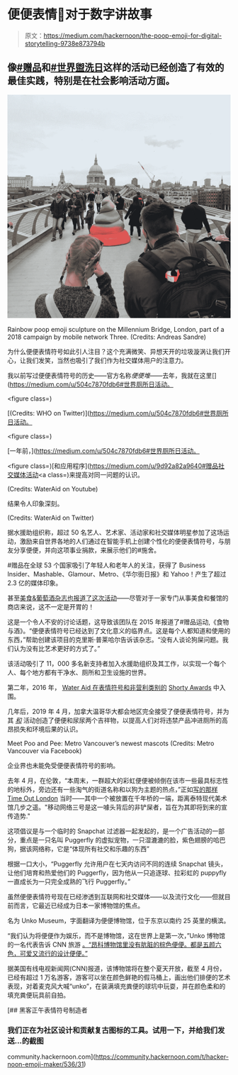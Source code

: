 # 便便表情💩对于数字讲故事

> 原文：<https://medium.com/hackernoon/the-poop-emoji-for-digital-storytelling-9738e873794b>

## 像[#赠品](https://twitter.com/search?q=%23GiveAShit&src=typd)和[#世界盥洗日](https://twitter.com/search?q=%23WorldToiletDay&src=typd)这样的活动已经创造了有效的最佳实践，特别是在社会影响活动方面。

![](img/17632f354b1f34a223a016a4816a4181.png)

Rainbow poop emoji sculpture on the Millennium Bridge, London, part of a 2018 campaign by mobile network Three. (Credits: Andreas Sandre)

为什么便便表情符号如此引人注目？这个充满微笑、异想天开的垃圾漩涡让我们开心，让我们发笑，当然也吸引了我们作为社交媒体用户的注意力。

我以前写过便便表情符号的历史——官方名称*便便堆*——去年，我就在这里[](https://medium.com/u/504c7870fdb6#世界厕所日活动。</p><figure class=)

[(Credits: WHO on Twitter)](https://medium.com/u/504c7870fdb6#世界厕所日活动。</p><figure class=)

[一年前，](https://medium.com/u/504c7870fdb6#世界厕所日活动。</p><figure class=)[和应用程序](https://medium.com/u/9d92a82a9640#赠品社交媒体活动<a class=)来提高对同一问题的认识。

(Credits: WaterAid on Youtube)

结果令人印象深刻。

(Credits: WaterAid on Twitter)

据水援助组织称，超过 50 名艺人、艺术家、活动家和社交媒体明星参加了这场运动，激励来自世界各地的人们通过在智能手机上创建个性化的便便表情符号，与朋友分享便便，并向这项事业捐款，来展示他们的#施舍。

#赠品在全球 53 个国家吸引了年轻人和老年人的关注，获得了 Business Insider、Mashable、Glamour、Metro、《华尔街日报》和 Yahoo！产生了超过 2.3 亿的媒体印象。

甚至[美食&葡萄酒杂志也报道了这次活动](https://www.foodandwine.com/fwx/secrets/best-use-your-poo-emoji-bringing-water-and-toilets-those-need)——尽管对于一家专门从事美食和餐馆的商店来说，这不一定是开胃的！

这是一个令人不安的讨论话题，这导致该团队在 2015 年报道了#赠品运动,《食物与酒》。“便便表情符号已经达到了文化意义的临界点。这是每个人都知道和使用的东西，”帮助创建该项目的克里斯·普莱哈尔告诉该杂志。“没有人谈论狗屎问题。我们认为没有比艺术更好的方式了。”

该活动吸引了 11，000 多名新支持者加入水援助组织及其工作，以实现一个每个人、每个地方都有干净水、厕所和卫生设施的世界。

第二年，2016 年， [Water Aid 在表情符号和非营利类别的](https://shortyawards.com/8th/brands-and-orgs/finalists) [Shorty Awards](https://medium.com/u/ec31423af130?source=post_page-----9738e873794b--------------------------------) 中入围。

几年后，2019 年 4 月，加拿大温哥华大都会地区完全接受了便便表情符号，并为其 [*和*](http://www.metrovancouver.org/services/liquid-waste/preventing-problems-pipes/unflushables/Pages/default.aspx?utm_source=google&utm_medium=search&utm_campaign=unflushables2019) 活动创造了便便和尿尿两个吉祥物，以提高人们对将违禁产品冲进厕所的高昂损失和环境后果的认识。

Meet Poo and Pee: Metro Vancouver’s newest mascots (Credits: Metro Vancouver via Facebook)

企业界也未能免受便便表情符号的影响。

去年 4 月，在伦敦，“本周末，一群超大的彩虹便便被倾倒在该市一些最具标志性的地标外，旁边还有一些淘气的街道名称和以狗为主题的热点，”正如[写的那样](https://www.timeout.com/london/news/did-you-spot-a-rainbow-poo-in-london-this-weekend-041618) [Time Out London](https://medium.com/u/9e3a9ad841c3?source=post_page-----9738e873794b--------------------------------) 当时——其中一个被放置在千年桥的一端，距离泰特现代美术馆几步之遥。"移动网络三号是这一噱头背后的非铲屎者，旨在为其即将到来的宣传造势."

这项倡议是与一个临时的 Snapchat 过滤器一起发起的，是一个广告活动的一部分，重点是一只名叫 Puggerfly 的虚拟宠物，一只湿漉漉的脸，紫色翅膀的哈巴狗，据该网络称，它是“体现所有社交和乐趣的东西”

根据一口大小，“Puggerfly 允许用户在七天内访问不同的连续 Snapchat 镜头，让他们培育和热爱他们的 Puggerfly，因为他从一只追逐球、拉彩虹的 puppyfly 一直成长为一只完全成熟的飞行 Puggerfly。”

虽然便便表情符号现在已经渗透到互联网和社交媒体——以及流行文化——但就目前而言，它最近已经成为日本一家博物馆的焦点。

名为 Unko Museum，字面翻译为便便博物馆，位于东京以南约 25 英里的横滨。

“我们认为将便便作为娱乐，而不是博物馆，这在世界上是第一次，”Unko 博物馆的一名代表告诉 CNN 旅游 [。“昂科博物馆里没有肮脏的棕色便便。都是五颜六色，可爱又流行的设计便便。”](https://medium.com/u/374a801b3eb2?source=post_page-----9738e873794b--------------------------------)

据美国有线电视新闻网(CNN)报道，该博物馆将在整个夏天开放，截至 4 月份，已经有超过 1 万名游客，游客可以坐在颜色鲜艳的假马桶上，画出他们排便的艺术表现，对着麦克风大喊“unko”，在装满填充粪便的球坑中玩耍，并在颜色柔和的填充粪便玩具前自拍。

[](https://community.hackernoon.com/t/hacker-noon-emoji-maker/536/31) [## 黑客正午表情符号制造者

### 我们正在为社区设计和贡献复古图标的工具。试用一下，并给我们发送…的截图

community.hackernoon.com](https://community.hackernoon.com/t/hacker-noon-emoji-maker/536/31)